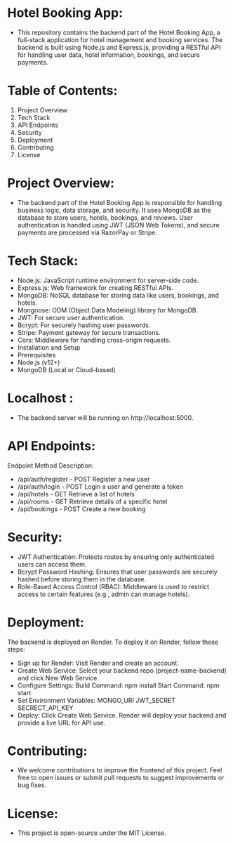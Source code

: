 # Hotel Booking App:

   - This repository contains the backend part of the Hotel Booking App, a full-stack application for hotel management and booking services. The backend is built using Node.js and Express.js, providing a RESTful API for handling user data, hotel information, bookings, and secure payments.

# Table of Contents:

   1.  Project Overview
   2.  Tech Stack
   3.  API Endpoints
   4.  Security
   5.  Deployment
   6.  Contributing
   7.  License

# Project Overview:

  -  The backend part of the Hotel Booking App is responsible for handling business logic, data storage, and security. It uses MongoDB as the database to store users, hotels, bookings, and reviews. User authentication is handled using JWT (JSON Web Tokens), and secure payments are processed via RazorPay or Stripe.

# Tech Stack:

   -  Node.js: JavaScript runtime environment for server-side code.
   -  Express.js: Web framework for creating RESTful APIs.
   -  MongoDB: NoSQL database for storing data like users, bookings, and hotels.
   -  Mongoose: ODM (Object Data Modeling) library for MongoDB.
   -  JWT: For secure user authentication.
   -  Bcrypt: For securely hashing user passwords.
   -  Stripe: Payment gateway for secure transactions.
   -  Cors: Middleware for handling cross-origin requests.
   -  Installation and Setup
   -  Prerequisites
   -  Node.js (v12+)
   -  MongoDB (Local or Cloud-based)
   
# Localhost :

   -  The backend server will be running on http://localhost:5000.

# API Endpoints:

  Endpoint	Method	Description:

   -  /api/auth/register    	                                          -     POST	Register a new user
   -  /api/auth/login                                             	   -     POST	Login a user and generate a token
   -  /api/hotels	                                                      -     GET	Retrieve a list of hotels
   -  /api/rooms	                                                      -     GET	Retrieve details of a specific hotel
   -  /api/bookings	                                                   -     POST	Create a new booking
   
# Security:

   -  JWT Authentication: Protects routes by ensuring only authenticated users can access them.
   -  Bcrypt Password Hashing: Ensures that user passwords are securely hashed before storing them in the database.
   -  Role-Based Access Control (RBAC): Middleware is used to restrict access to certain features (e.g., admin can manage hotels).

# Deployment:

  The backend is deployed on Render. To deploy it on Render, follow these steps:

   -  Sign up for Render: Visit Render and create an account.
   -  Create Web Service: Select your backend repo (project-name-backend) and click New Web Service.
   -  Configure Settings:
         Build Command: npm install
         Start Command: npm start
   -  Set Environment Variables:
         MONGO_URI
         JWT_SECRET
         SECRECT_API_KEY
   -  Deploy: Click Create Web Service. Render will deploy your backend and provide a live URL for API use.

# Contributing:

   -   We welcome contributions to improve the frontend of this project. Feel free to open issues or submit pull requests to suggest improvements or bug fixes.

# License:

   -   This project is open-source under the MIT License.
